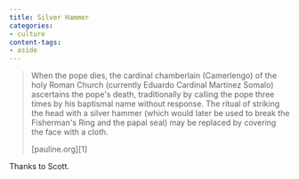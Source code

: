```yaml
---
title: Silver Hammer
categories:
- culture
content-tags:
- aside
---
```


> When the pope dies, the cardinal chamberlain (Camerlengo) of the holy Roman Church (currently Eduardo Cardinal Martinez Somalo) ascertains the pope's death, traditionally by calling the pope three times by his baptismal name without response. The ritual of striking the head with a silver hammer (which would later be used to break the Fisherman's Ring and the papal seal) may be replaced by covering the face with a cloth.
> <footer>[pauline.org][1]</footer>

   [1]: http://www.daughtersofstpaul.com/johnpaulpapacy/cardconclave/whenpopedies.html

Thanks to Scott.
